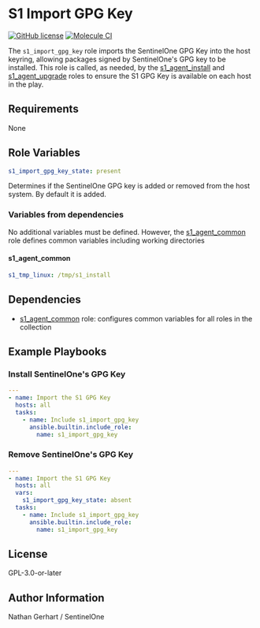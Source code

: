 # S1 Import GPG Key

[![GitHub license](https://badgen.net/github/license/s1-nathangerhart/ansible_collection_s1agent)](https://github.com/s1-nathangerhart/ansible_collection_s1agent/blob/main/LICENSE)
[![Molecule CI](https://github.com/s1-nathangerhart/ansible_collection_s1agent/actions/workflows/s1_import_gpg_key.yml/badge.svg)](https://github.com/s1-nathangerhart/ansible_collection_s1agent/actions/workflows/s1_import_gpg_key.yml)

The `s1_import_gpg_key` role imports the SentinelOne GPG Key into the host keyring, allowing packages signed by SentinelOne's GPG key to be installed.
This role is called, as needed, by the [s1_agent_install](../s1_agent_install/) and [s1_agent_upgrade](../s1_agent_upgrade/) roles to ensure the S1 GPG Key is available on each host in the play.

## Requirements

None

## Role Variables

```yaml
s1_import_gpg_key_state: present
```

Determines if the SentinelOne GPG key is added or removed from the host system. By default it is added.

### Variables from dependencies

No additional variables must be defined. However, the [s1_agent_common](../s1_agent_common/) role defines common variables including working directories

#### s1_agent_common

```yaml
s1_tmp_linux: /tmp/s1_install
```

## Dependencies

* [s1_agent_common](../s1_agent_common/) role: configures common variables for all roles in the collection

## Example Playbooks

### Install SentinelOne's GPG Key

```yaml
---
- name: Import the S1 GPG Key
  hosts: all
  tasks:
    - name: Include s1_import_gpg_key
      ansible.builtin.include_role:
        name: s1_import_gpg_key
```

### Remove SentinelOne's GPG Key

```yaml
---
- name: Import the S1 GPG Key
  hosts: all
  vars:
    s1_import_gpg_key_state: absent
  tasks:
    - name: Include s1_import_gpg_key
      ansible.builtin.include_role:
        name: s1_import_gpg_key
```

## License

GPL-3.0-or-later

## Author Information

Nathan Gerhart / SentinelOne
